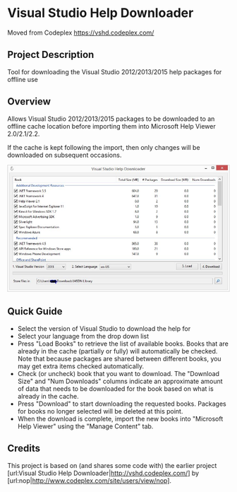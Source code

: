 # Visual Studio Help Downloader

Moved from Codeplex https://vshd.codeplex.com/

## Project Description
Tool for downloading the Visual Studio 2012/2013/2015 help packages for offline use

## Overview

Allows Visual Studio 2012/2013/2015 packages to be downloaded to an offline cache location before importing them into Microsoft Help Viewer 2.0/2.1/2.2. 

If the cache is kept following the import, then only changes will be downloaded on subsequent occasions.
 
![Alt text](docs/Home_screenshot.JPG "Screenshot")
 
## Quick Guide

* Select the version of Visual Studio to download the help for
* Select your language from the drop down list
* Press "Load Books" to retrieve the list of available books. Books that are already in the cache (partially or fully) will automatically be checked. Note that because packages are shared between different books, you may get extra items checked automatically.
* Check (or uncheck) book that you want to download. The "Download Size" and "Num Downloads" columns indicate an approximate amount of data that needs to be downloaded for the book based on what is already in the cache.
* Press "Download" to start downloading the requested books. Packages for books no longer selected will be deleted at this point.
* When the download is complete, import the new books into "Microsoft Help Viewer" using the "Manage Content" tab.

## Credits

This project is based on (and shares some code with) the earlier project  [url:Visual Studio Help Downloader|http://vshd.codeplex.com/] by [url:nop|http://www.codeplex.com/site/users/view/nop]. 
